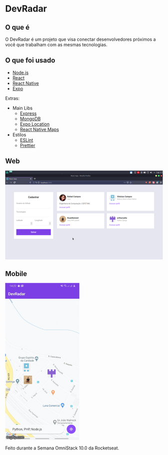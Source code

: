 # DevRadar

## O que é

O DevRadar é um projeto que visa conectar desenvolvedores próximos a você que trabalham com as mesmas tecnologias.

## O que foi usado

- [Node.js](https://nodejs.org/en/)
- [React](https://reactjs.org)
- [React Native](https://facebook.github.io/react-native/)
- [Expo](https://expo.io/)

Extras:

- Main Libs
  - [Express](https://expressjs.com/pt-br/)
  - [MongoDB](http://mongodb.com/)
  - [Expo Location](https://docs.expo.io/versions/latest/sdk/location/)
  - [React Native Maps](https://github.com/react-native-community/react-native-maps)
- Estilos
  - [ESLint](https://eslint.org/)
  - [Prettier](https://prettier.io/)

## Web
![devradar](https://github.com/vncscampos/DevRadar/blob/master/.github/devradar.png)


## Mobile
![42c1pw](https://github.com/vncscampos/DevRadar/blob/master/.github/42c1pw.gif)

Feito durante a Semana OmniStack 10.0 da Rocketseat.
